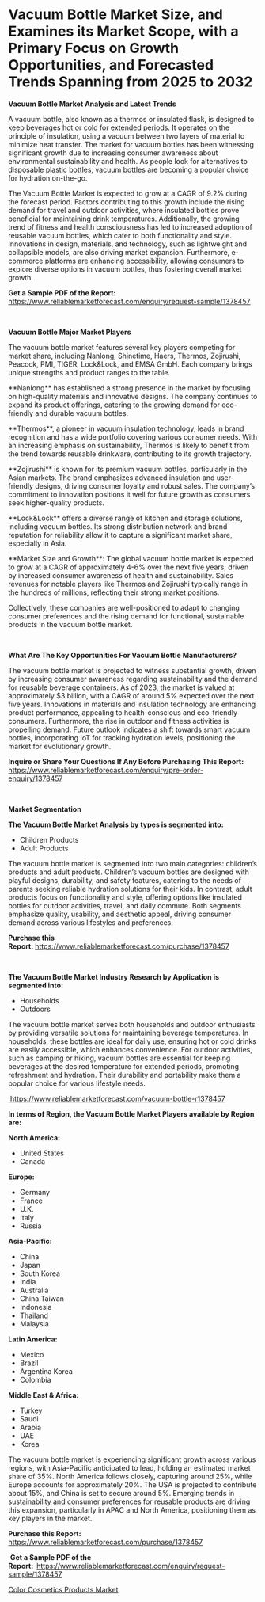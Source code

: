 <p><h1>Vacuum Bottle Market Size, and Examines its Market Scope, with a Primary Focus on Growth Opportunities, and Forecasted Trends Spanning from 2025 to 2032</h1></p><p><strong>Vacuum Bottle Market Analysis and Latest Trends</strong></p>
<p><p>A vacuum bottle, also known as a thermos or insulated flask, is designed to keep beverages hot or cold for extended periods. It operates on the principle of insulation, using a vacuum between two layers of material to minimize heat transfer. The market for vacuum bottles has been witnessing significant growth due to increasing consumer awareness about environmental sustainability and health. As people look for alternatives to disposable plastic bottles, vacuum bottles are becoming a popular choice for hydration on-the-go.</p><p>The Vacuum Bottle Market is expected to grow at a CAGR of 9.2% during the forecast period. Factors contributing to this growth include the rising demand for travel and outdoor activities, where insulated bottles prove beneficial for maintaining drink temperatures. Additionally, the growing trend of fitness and health consciousness has led to increased adoption of reusable vacuum bottles, which cater to both functionality and style. Innovations in design, materials, and technology, such as lightweight and collapsible models, are also driving market expansion. Furthermore, e-commerce platforms are enhancing accessibility, allowing consumers to explore diverse options in vacuum bottles, thus fostering overall market growth.</p></p>
<p><strong>Get a Sample PDF of the Report:&nbsp;</strong> <a href="https://www.reliablemarketforecast.com/enquiry/request-sample/1378457?utm_campaign=1832&utm_medium=2&utm_source=Github&utm_content=ia&utm_term=05022025&utm_id=vacuum-bottle">https://www.reliablemarketforecast.com/enquiry/request-sample/1378457</a></p>
<p>&nbsp;</p>
<p><strong>Vacuum Bottle Major Market Players</strong></p>
<p><p>The vacuum bottle market features several key players competing for market share, including Nanlong, Shinetime, Haers, Thermos, Zojirushi, Peacock, PMI, TIGER, Lock&Lock, and EMSA GmbH. Each company brings unique strengths and product ranges to the table.</p><p>**Nanlong** has established a strong presence in the market by focusing on high-quality materials and innovative designs. The company continues to expand its product offerings, catering to the growing demand for eco-friendly and durable vacuum bottles. </p><p>**Thermos**, a pioneer in vacuum insulation technology, leads in brand recognition and has a wide portfolio covering various consumer needs. With an increasing emphasis on sustainability, Thermos is likely to benefit from the trend towards reusable drinkware, contributing to its growth trajectory.</p><p>**Zojirushi** is known for its premium vacuum bottles, particularly in the Asian markets. The brand emphasizes advanced insulation and user-friendly designs, driving consumer loyalty and robust sales. The company’s commitment to innovation positions it well for future growth as consumers seek higher-quality products.</p><p>**Lock&Lock** offers a diverse range of kitchen and storage solutions, including vacuum bottles. Its strong distribution network and brand reputation for reliability allow it to capture a significant market share, especially in Asia.</p><p>**Market Size and Growth**: The global vacuum bottle market is expected to grow at a CAGR of approximately 4-6% over the next five years, driven by increased consumer awareness of health and sustainability. Sales revenues for notable players like Thermos and Zojirushi typically range in the hundreds of millions, reflecting their strong market positions.</p><p>Collectively, these companies are well-positioned to adapt to changing consumer preferences and the rising demand for functional, sustainable products in the vacuum bottle market.</p></p>
<p>&nbsp;</p>
<p><strong>What Are The Key Opportunities For Vacuum Bottle Manufacturers?</strong></p>
<p><p>The vacuum bottle market is projected to witness substantial growth, driven by increasing consumer awareness regarding sustainability and the demand for reusable beverage containers. As of 2023, the market is valued at approximately $3 billion, with a CAGR of around 5% expected over the next five years. Innovations in materials and insulation technology are enhancing product performance, appealing to health-conscious and eco-friendly consumers. Furthermore, the rise in outdoor and fitness activities is propelling demand. Future outlook indicates a shift towards smart vacuum bottles, incorporating IoT for tracking hydration levels, positioning the market for evolutionary growth.</p></p>
<p><strong>Inquire or Share Your Questions If Any Before Purchasing This Report:</strong> <a href="https://www.reliablemarketforecast.com/enquiry/pre-order-enquiry/1378457?utm_campaign=1832&utm_medium=2&utm_source=Github&utm_content=ia&utm_term=05022025&utm_id=vacuum-bottle">https://www.reliablemarketforecast.com/enquiry/pre-order-enquiry/1378457</a></p>
<p>&nbsp;</p>
<p><strong>Market Segmentation</strong></p>
<p><strong>The Vacuum Bottle Market Analysis by types is segmented into:</strong></p>
<p><ul><li>Children Products</li><li>Adult Products</li></ul></p>
<p><p>The vacuum bottle market is segmented into two main categories: children’s products and adult products. Children’s vacuum bottles are designed with playful designs, durability, and safety features, catering to the needs of parents seeking reliable hydration solutions for their kids. In contrast, adult products focus on functionality and style, offering options like insulated bottles for outdoor activities, travel, and daily commute. Both segments emphasize quality, usability, and aesthetic appeal, driving consumer demand across various lifestyles and preferences.</p></p>
<p><strong>Purchase this Report:&nbsp;</strong><a href="https://www.reliablemarketforecast.com/purchase/1378457?utm_campaign=1832&utm_medium=2&utm_source=Github&utm_content=ia&utm_term=05022025&utm_id=vacuum-bottle">https://www.reliablemarketforecast.com/purchase/1378457</a></p>
<p>&nbsp;</p>
<p><strong>The Vacuum Bottle Market Industry Research by Application is segmented into:</strong></p>
<p><ul><li>Households</li><li>Outdoors</li></ul></p>
<p><p>The vacuum bottle market serves both households and outdoor enthusiasts by providing versatile solutions for maintaining beverage temperatures. In households, these bottles are ideal for daily use, ensuring hot or cold drinks are easily accessible, which enhances convenience. For outdoor activities, such as camping or hiking, vacuum bottles are essential for keeping beverages at the desired temperature for extended periods, promoting refreshment and hydration. Their durability and portability make them a popular choice for various lifestyle needs.</p></p>
<p><a href="https://www.reliablemarketforecast.com/vacuum-bottle-r1378457?utm_campaign=1832&utm_medium=2&utm_source=Github&utm_content=ia&utm_term=05022025&utm_id=vacuum-bottle">&nbsp;https://www.reliablemarketforecast.com/vacuum-bottle-r1378457</a></p>
<p><strong>In terms of Region, the Vacuum Bottle Market Players available by Region are:</strong></p>
<p>
    <p> <strong> North America: </strong>
        <ul>
            <li>United States</li>
            <li>Canada</li>
        </ul>
        </p> 
    <p> <strong> Europe: </strong>
        <ul>
            <li>Germany</li>
            <li>France</li>
            <li>U.K.</li>
            <li>Italy</li>
            <li>Russia</li>
        </ul>
        </p> 
    <p> <strong> Asia-Pacific: </strong>
        <ul>
            <li>China</li>
            <li>Japan</li>
            <li>South Korea</li>
            <li>India</li>
            <li>Australia</li>
            <li>China Taiwan</li>
            <li>Indonesia</li>
            <li>Thailand</li>
            <li>Malaysia</li>
        </ul>
        </p> 
    <p> <strong> Latin America: </strong>
        <ul>
            <li>Mexico</li>
            <li>Brazil</li>
            <li>Argentina Korea</li>
            <li>Colombia</li>
        </ul>
        </p> 
    <p> <strong> Middle East & Africa: </strong>
        <ul>
            <li>Turkey</li>
            <li>Saudi</li>
            <li>Arabia</li>
            <li>UAE</li>
            <li>Korea</li>
        </ul>
    </p>
    </p>
<p><p>The vacuum bottle market is experiencing significant growth across various regions, with Asia-Pacific anticipated to lead, holding an estimated market share of 35%. North America follows closely, capturing around 25%, while Europe accounts for approximately 20%. The USA is projected to contribute about 15%, and China is set to secure around 5%. Emerging trends in sustainability and consumer preferences for reusable products are driving this expansion, particularly in APAC and North America, positioning them as key players in the market.</p></p>
<p><strong>Purchase this Report: </strong><a href="https://www.reliablemarketforecast.com/purchase/1378457?utm_campaign=1832&utm_medium=2&utm_source=Github&utm_content=ia&utm_term=05022025&utm_id=vacuum-bottle">https://www.reliablemarketforecast.com/purchase/1378457</a></p>
<p>&nbsp;<strong>Get a Sample PDF of the Report:&nbsp;&nbsp;</strong><a href="https://www.reliablemarketforecast.com/enquiry/request-sample/1378457?utm_campaign=1832&utm_medium=2&utm_source=Github&utm_content=ia&utm_term=05022025&utm_id=vacuum-bottle">https://www.reliablemarketforecast.com/enquiry/request-sample/1378457</a></p>
<p><strong></strong></p>
<p><p><a href="https://github.com/AKSHATREPORTPRIME/Market-Research-Report-List-7/blob/main/color-cosmetics-products-market.md?utm_campaign=1832&utm_medium=2&utm_source=Github&utm_content=ia&utm_term=05022025&utm_id=vacuum-bottle">Color Cosmetics Products Market</a></p></p>